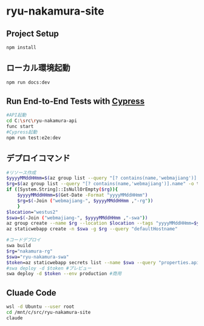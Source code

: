 # ryu-nakamura-site

## Project Setup

```sh
npm install
```

## ローカル環境起動

```sh
npm run docs:dev
```


## Run End-to-End Tests with [Cypress](https://www.cypress.io/)

```sh
#API起動
cd C:\src\ryu-nakamura-api
func start
#Cypress起動
npm run test:e2e:dev
```



## デプロイコマンド

```sh
#リソース作成
$yyyyMMddHHmm=$(az group list --query "[? contains(name,'webmajiang')].tags.yyyyMMddHHmm" -o tsv)
$rg=$(az group list --query "[? contains(name,'webmajiang')].name" -o tsv)
if ([System.String]::IsNullOrEmpty($rg)){
    $yyyyMMddHHmm=$(Get-Date -Format "yyyyMMddHHmm")
    $rg=$(-Join ("webmajiang-", $yyyyMMddHHmm ,"-rg"))
    }
$location="westus2"
$swa=$(-Join ("webmajiang-", $yyyyMMddHHmm ,"-swa"))
az group create --name $rg --location $location --tags "yyyyMMddHHmm=$yyyyMMddHHmm"
az staticwebapp create -n $swa -g $rg --query "defaultHostname"

#コードデプロイ
swa build
$rg="nakamura-rg"
$swa="ryu-nakamura-swa"
$token=az staticwebapp secrets list --name $swa --query "properties.apiKey" -o tsv
#swa deploy -d $token #プレビュー
swa deploy -d $token --env production #商用

```


## Cluade Code
```sh
wsl -d Ubuntu --user root
cd /mnt/c/src/ryu-nakamura-site
claude
```